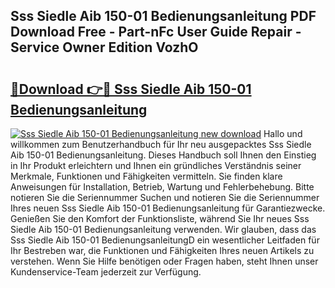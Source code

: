 ## Sss Siedle Aib 150-01 Bedienungsanleitung PDF Download Free - Part-nFc User Guide Repair - Service Owner Edition VozhO

# <h2><a href="http://df5q2qi.blite.top/?on=Sss+Siedle+Aib+150-01+Bedienungsanleitung">🔗Download 👉🔴 Sss Siedle Aib 150-01 Bedienungsanleitung</a></h2>

[![Sss Siedle Aib 150-01 Bedienungsanleitung new download](https://i.imgur.com/lujVjoI.png)](http://df5q2qi.blite.top/?on=Sss+Siedle+Aib+150-01+Bedienungsanleitung)
Hallo und willkommen zum Benutzerhandbuch für Ihr neu ausgepacktes Sss Siedle Aib 150-01 Bedienungsanleitung. Dieses Handbuch soll Ihnen den Einstieg in Ihr Produkt erleichtern und Ihnen ein gründliches Verständnis seiner Merkmale, Funktionen und Fähigkeiten vermitteln. Sie finden klare Anweisungen für Installation, Betrieb, Wartung und Fehlerbehebung. Bitte notieren Sie die Seriennummer Suchen und notieren Sie die Seriennummer Ihres neuen Sss Siedle Aib 150-01 Bedienungsanleitung für Garantiezwecke. Genießen Sie den Komfort der Funktionsliste, während Sie Ihr neues Sss Siedle Aib 150-01 Bedienungsanleitung verwenden. Wir glauben, dass das Sss Siedle Aib 150-01 BedienungsanleitungD ein wesentlicher Leitfaden für Ihr Bestreben war, die Funktionen und Fähigkeiten Ihres neuen Artikels zu verstehen. Wenn Sie Hilfe benötigen oder Fragen haben, steht Ihnen unser Kundenservice-Team jederzeit zur Verfügung.
